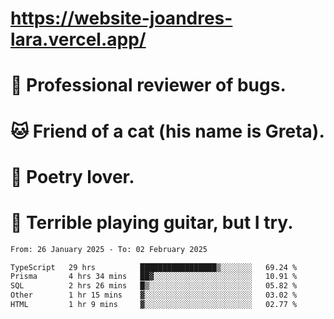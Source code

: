 # https://website-joandres-lara.vercel.app/
# 🐛 Professional reviewer of bugs.
# 🐱 Friend of a cat (his name is Greta).
# 📜 Poetry lover.
# 🎸 Terrible playing guitar, but I try.

<!--START_SECTION:waka-->

```txt
From: 26 January 2025 - To: 02 February 2025

TypeScript   29 hrs          █████████████████▒░░░░░░░   69.24 %
Prisma       4 hrs 34 mins   ██▓░░░░░░░░░░░░░░░░░░░░░░   10.91 %
SQL          2 hrs 26 mins   █▒░░░░░░░░░░░░░░░░░░░░░░░   05.82 %
Other        1 hr 15 mins    ▓░░░░░░░░░░░░░░░░░░░░░░░░   03.02 %
HTML         1 hr 9 mins     ▓░░░░░░░░░░░░░░░░░░░░░░░░   02.77 %
```

<!--END_SECTION:waka-->
